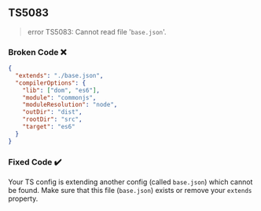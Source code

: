 ## TS5083

> error TS5083: Cannot read file '`base.json`'.

### Broken Code ❌

```json
{
  "extends": "./base.json",
  "compilerOptions": {
    "lib": ["dom", "es6"],
    "module": "commonjs",
    "moduleResolution": "node",
    "outDir": "dist",
    "rootDir": "src",
    "target": "es6"
  }
}
```

### Fixed Code ✔️

Your TS config is extending another config (called `base.json`) which cannot be found. Make sure that this file (`base.json`) exists or remove your `extends` property.
